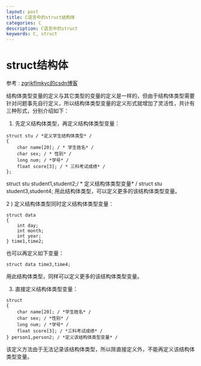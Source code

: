 ```yaml
---
layout: post
title: C语言中的struct结构体
categories: C
description: C语言中的struct
keywords: C, struct
---
```


# struct结构体

参考 : [zgrjkflmkyc的csdn博客](http://blog.csdn.net/zgrjkflmkyc/article/details/11866349)

 结构体类型变量的定义与其它类型的变量的定义是一样的，但由于结构体类型需要针对问题事先自行定义，所以结构体类型变量的定义形式就增加了灵活性，共计有三种形式，分别介绍如下：
1) 先定义结构体类型，再定义结构体类型变量：

```
struct stu / *定义学生结构体类型* /
{
    char name[20]; / * 学生姓名* /
    char sex; / * 性别* /
    long num; / *学号* /
    float score[3]; / * 三科考试成绩* /
};
```

struct stu student1,student2;/ * 定义结构体类型变量* /
struct stu student3,student4;
用此结构体类型，可以定义更多的该结构体类型变量。



2 ) 定义结构体类型同时定义结构体类型变量：

```
struct data
{
    int day;
    int month;
    int year;
} time1,time2;
```

也可以再定义如下变量：

```
struct data time3,time4;
```

用此结构体类型，同样可以定义更多的该结构体类型变量。


3) 直接定义结构体类型变量：

```
struct
{
    char name[20]; / *学生姓名* /
    char sex; / *性别* /
    long num; / *学号* /
    float score[3]; / *三科考试成绩* /
} person1,person2; / *定义该结构体类型变量* /
```

该定义方法由于无法记录该结构体类型，所以除直接定义外，不能再定义该结构体类型变量。





